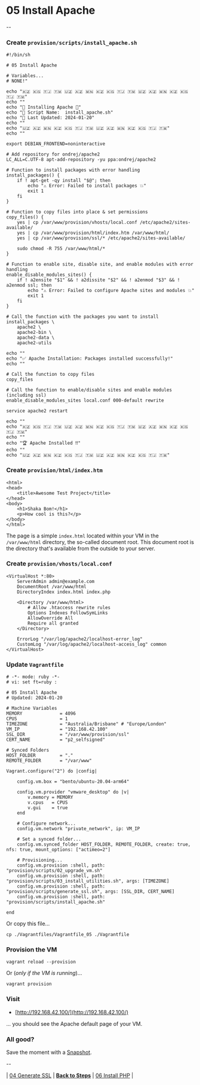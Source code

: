 # 05 Install Apache

--

### Create `provision/scripts/install_apache.sh`

```
#!/bin/sh

# 05 Install Apache

# Variables...
# NONE!"

echo "🇰🇿 🇰🇬 🇹🇯 🇹🇲 🇺🇿 🇦🇿 🇲🇳 🇰🇿 🇰🇬 🇹🇯 🇹🇲 🇺🇿 🇦🇿 🇲🇳 🇰🇿 🇰🇬 🇹🇯 🇹🇲"
echo ""
echo "🚀 Installing Apache 🚀"
echo "📜 Script Name:  install_apache.sh"
echo "📅 Last Updated: 2024-01-20"
echo ""
echo "🇺🇿 🇦🇿 🇲🇳 🇰🇿 🇰🇬 🇹🇯 🇹🇲 🇺🇿 🇦🇿 🇲🇳 🇰🇿 🇰🇬 🇹🇯 🇹🇲"
echo ""

export DEBIAN_FRONTEND=noninteractive

# Add repository for ondrej/apache2
LC_ALL=C.UTF-8 apt-add-repository -yu ppa:ondrej/apache2

# Function to install packages with error handling
install_packages() {
	if ! apt-get -qy install "$@"; then
		echo "⚠️ Error: Failed to install packages 💥"
		exit 1
	fi
}

# Function to copy files into place & set permissions
copy_files() {
	yes | cp /var/www/provision/vhosts/local.conf /etc/apache2/sites-available/
	yes | cp /var/www/provision/html/index.htm /var/www/html/
	yes | cp /var/www/provision/ssl/* /etc/apache2/sites-available/

	sudo chmod -R 755 /var/www/html/*
}

# Function to enable site, disable site, and enable modules with error handling
enable_disable_modules_sites() {
	if ! a2ensite "$1" && ! a2dissite "$2" && ! a2enmod "$3" && ! a2enmod ssl; then
		echo "⚠️ Error: Failed to configure Apache sites and modules 💥"
		exit 1
	fi
}

# Call the function with the packages you want to install
install_packages \
	apache2 \
	apache2-bin \
	apache2-data \
	apache2-utils

echo ""
echo "✅ Apache Installation: Packages installed successfully!"
echo ""

# Call the function to copy files
copy_files

# Call the function to enable/disable sites and enable modules (including ssl)
enable_disable_modules_sites local.conf 000-default rewrite

service apache2 restart

echo ""
echo "🇰🇿 🇰🇬 🇹🇯 🇹🇲 🇺🇿 🇦🇿 🇲🇳 🇰🇿 🇰🇬 🇹🇯 🇹🇲 🇺🇿 🇦🇿 🇲🇳 🇰🇿 🇰🇬 🇹🇯 🇹🇲"
echo ""
echo "🏆 Apache Installed ‼️"
echo ""
echo "🇺🇿 🇦🇿 🇲🇳 🇰🇿 🇰🇬 🇹🇯 🇹🇲 🇺🇿 🇦🇿 🇲🇳 🇰🇿 🇰🇬 🇹🇯 🇹🇲"
```

### Create `provision/html/index.htm`

```
<html>
<head>
	<title>Awesome Test Project</title>
</head>
<body>
	<h1>Shaka Bom!</h1>
	<p>How cool is this?</p>
</body>
</html>
```

The page is a simple `index.html` located within your VM in the `/var/www/html` directory, the so-called document root. This document root is the directory that's available from the outside to your server.

### Create `provision/vhosts/local.conf`

```
<VirtualHost *:80>
	ServerAdmin admin@example.com
	DocumentRoot /var/www/html
	DirectoryIndex index.html index.php

	<Directory /var/www/html>
		# Allow .htaccess rewrite rules
		Options Indexes FollowSymLinks
		AllowOverride All
		Require all granted
	</Directory>

	ErrorLog "/var/log/apache2/localhost-error_log"
	CustomLog "/var/log/apache2/localhost-access_log" common
</VirtualHost>
```

### Update `Vagrantfile`

```
# -*- mode: ruby -*-
# vi: set ft=ruby :

# 05 Install Apache
# Updated: 2024-01-20

# Machine Variables
MEMORY              = 4096
CPUS                = 1
TIMEZONE            = "Australia/Brisbane" # "Europe/London"
VM_IP               = "192.168.42.100"
SSL_DIR             = "/var/www/provision/ssl"
CERT_NAME           = "p2_selfsigned"

# Synced Folders
HOST_FOLDER         = "."
REMOTE_FOLDER       = "/var/www"

Vagrant.configure("2") do |config|

	config.vm.box = "bento/ubuntu-20.04-arm64"

	config.vm.provider "vmware_desktop" do |v|
		v.memory = MEMORY
		v.cpus   = CPUS
		v.gui    = true
	end

	# Configure network...
	config.vm.network "private_network", ip: VM_IP

	# Set a synced folder...
	config.vm.synced_folder HOST_FOLDER, REMOTE_FOLDER, create: true, nfs: true, mount_options: ["actimeo=2"]

	# Provisioning...
	config.vm.provision :shell, path: "provision/scripts/02_upgrade_vm.sh"
	config.vm.provision :shell, path: "provision/scripts/03_install_utilities.sh", args: [TIMEZONE]
	config.vm.provision :shell, path: "provision/scripts/generate_ssl.sh", args: [SSL_DIR, CERT_NAME]
	config.vm.provision :shell, path: "provision/scripts/install_apache.sh"

end
```

Or copy this file...

```
cp ./Vagrantfiles/Vagrantfile_05 ./Vagrantfile
```

### Provision the VM

```
vagrant reload --provision
```

Or (*only if the VM is running*)...

```
vagrant provision
```

### Visit

* [http://192.168.42.100/](http://192.168.42.100/)

... you should see the Apache default page of your VM.


### All good?

Save the moment with a [Snapshot](./Snapshots.md).

--

| [04 Generate SSL](./04_Generate_SSL.md)
| [**Back to Steps**](../README.md)
| [06 Install PHP](./06_Install_PHP.md)
|
